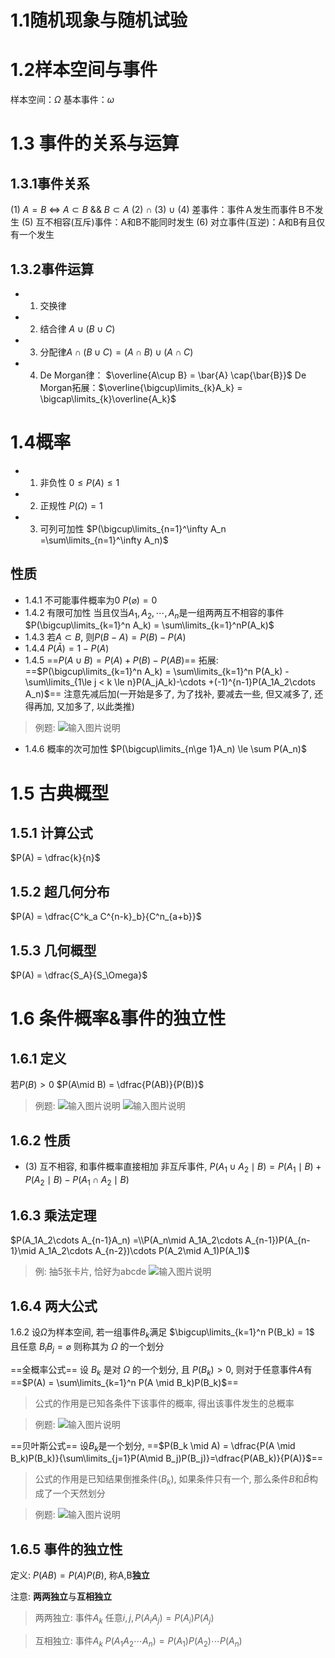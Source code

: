# 1.1随机现象与随机试验
       
           



# 1.2样本空间与事件
样本空间：$\Omega$
基本事件：$\omega$

# 1.3 事件的关系与运算

## 1.3.1事件关系
(1)	$A  = B$ $\Leftrightarrow$ $A \subset B$  && $B \subset A$
(2)	$\cap$
(3)	$\cup$
(4)	差事件：事件Ａ发生而事件Ｂ不发生
(5)	互不相容(互斥)事件：A和B不能同时发生
(6)	对立事件(互逆)：A和B有且仅有一个发生
## 1.3.2事件运算
- 1. 交换律
- 2. 结合律 $A\cup{\left(B\cup{C}\right)}$
- 3. 分配律$A\cap{\left(B\cup{C}\right)} = \left(A\cap B\right)\cup{\left(A\cap C\right)}$
- 4. De Morgan律： $\overline{A\cup B} = \bar{A} \cap{\bar{B}}$
De Morgan拓展：$\overline{\bigcup\limits_{k}A_k} = \bigcap\limits_{k}\overline{A_k}$
# 1.4概率
- 1. 非负性 $0\le P(A) \le 1$
- 2. 正规性 $P(\Omega) = 1$
- 3. 可列可加性 $P(\bigcup\limits_{n=1}^\infty A_n =\sum\limits_{n=1}^\infty A_n)$
## 性质
- 1.4.1 不可能事件概率为0
$P(\varnothing) = 0$
- 1.4.2 有限可加性 当且仅当$A_1, A_2, \cdots, A_n$是一组两两互不相容的事件
$P(\bigcup\limits_{k=1}^n A_k) = \sum\limits_{k=1}^nP(A_k)$
- 1.4.3 若$A\subset B$, 则$P(B-A)=P(B) -P(A)$
- 1.4.4 $P(\bar A)=1-P(A)$
- 1.4.5 ==$P(A\cup B) = P(A) + P(B) -P(AB)$==
拓展: ==$P(\bigcup\limits_{k=1}^n A_k) = \sum\limits_{k=1}^n P(A_k) - \sum\limits_{1\le j < k \le n}P(A_jA_k)-\cdots +(-1)^{n-1}P(A_1A_2\cdots A_n)$==
注意先减后加(一开始是多了, 为了找补, 要减去一些, 但又减多了, 还得再加, 又加多了, 以此类推)
>例题:
>![输入图片说明](/imgs/2023-04-08/VS5Y3V1fB0aTkNKt.png)
- 1.4.6 概率的次可加性
$P(\bigcup\limits_{n\ge 1}A_n) \le \sum P(A_n)$

# 1.5 古典概型
## 1.5.1 计算公式
$P(A) = \dfrac{k}{n}$
## 1.5.2 超几何分布
$P(A) = \dfrac{C^k_a C^{n-k}_b}{C^n_{a+b}}$
## 1.5.3 几何概型
$P(A) = \dfrac{S_A}{S_\Omega}$
# 1.6 条件概率&事件的独立性
## 1.6.1 定义
 若$P(B)>0$
 $P(A\mid B) = \dfrac{P(AB)}{P(B)}$
> 例题:
 ![输入图片说明](/imgs/2023-04-08/kymB2LtG0HFMVRZQ.png)
 ![输入图片说明](/imgs/2023-04-08/zorkReb9mvlmO4ds.png)
 
## 1.6.2 性质
 - (3) 互不相容, 和事件概率直接相加
非互斥事件, $P(A_1 \cup A_2 \mid B) = P(A_1 \mid B) + P(A_2 \mid B) - P(A_1 \cap A_2 \mid B)$
	
## 1.6.3 乘法定理
$P(A_1A_2\cdots A_{n-1}A_n) =\\P(A_n\mid A_1A_2\cdots A_{n-1})P(A_{n-1}\mid A_1A_2\cdots A_{n-2})\cdots P(A_2\mid A_1)P(A_1)$
>例: 抽5张卡片, 恰好为abcde
![输入图片说明](/imgs/2023-04-07/baV7CQ7BeHyBgFmx.png)

## 1.6.4 两大公式
1.6.2 设$\Omega$为样本空间, 若一组事件$B_k$满足
$\bigcup\limits_{k=1}^n P(B_k) = 1$
且任意 $B_iB_j = \varnothing$
则称其为 $\Omega$ 的一个划分

==全概率公式==
设 $B_k$ 是对 $\Omega$ 的一个划分, 且 $P(B_k) > 0$, 则对于任意事件$A$有
==$P(A) = \sum\limits_{k=1}^n P(A \mid B_k)P(B_k)$==
> 公式的作用是已知各条件下该事件的概率, 得出该事件发生的总概率

>例题:
![输入图片说明](/imgs/2023-04-07/0Fw3xmWgpIP7QNVi.png)


==贝叶斯公式==
设$B_k$是一个划分,
==$P(B_k \mid A) = \dfrac{P(A \mid B_k)P(B_k)}{\sum\limits_{j=1}P(A\mid B_j)P(B_j)}=\dfrac{P(AB_k)}{P(A)}$==
> 公式的作用是已知结果倒推条件($B_k$), 如果条件只有一个, 那么条件$B$和$\bar B$构成了一个天然划分

>例题:
![输入图片说明](/imgs/2023-04-08/AQmZzySXSaphy5HQ.png)

## 1.6.5 事件的独立性
定义: $P(AB) = P(A)P(B)$, 称A,B**独立**

注意: **两两独立**与**互相独立**
>两两独立: 事件$A_k$
>任意$i,j, P(A_iA_j) = P(A_i)P(A_j)$

>互相独立: 事件$A_k$
>$P(A_1A_2\cdots A_n)=P(A_1)P(A_2)\cdots P(A_n)$




